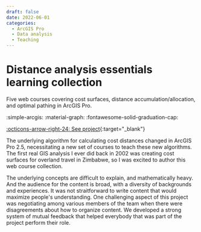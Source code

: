 ```yaml
---
draft: false 
date: 2022-06-01
categories:
  - ArcGIS Pro
  - Data analysis
  - Teaching
---
```


# Distance analysis essentials learning collection

Five web courses covering cost surfaces, distance accumulation/allocation, and optimal pathing in ArcGIS Pro.

:simple-arcgis:
:material-graph:
:fontawesome-solid-graduation-cap:

[:octicons-arrow-right-24: See project](https://www.esri.com/training/catalog/61d4dddd118ffc20ea87afa5/distance-analysis-essentials/){:target="_blank"}

<!-- more -->

The underlying algorithm for calculating cost distances changed in ArcGIS Pro 2.5, necessitating a new set of courses to teach these new algorithms. The first real GIS analysis I ever did back in 2002 was creating cost surfaces for overland travel in Zimbabwe, so I was excited to author this web course collection. 

The underlying concepts are difficult to explain, and mathematically heavy. And the audience for the content is broad, with a diversity of backgrounds and experiences. It was not straitforward to write content that would maximize people's understanding. One challenging aspect of this project was negotiating among various members of the team when there were disagreements about how to organize content. We developed a strong system of mutual feedback that helped everybody that was part of the project perform their role. 